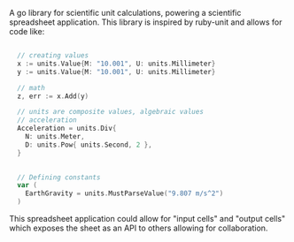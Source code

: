 A go library for scientific unit calculations, powering a scientific spreadsheet application.  This library is inspired by ruby-unit and allows for code like:

```go

  // creating values
  x := units.Value{M: "10.001", U: units.Millimeter}
  y := units.Value{M: "10.001", U: units.Millimeter}

  // math
  z, err := x.Add(y)

  // units are composite values, algebraic values
  // acceleration
  Acceleration = units.Div{
    N: units.Meter,
    D: units.Pow{ units.Second, 2 },
  }
   

  // Defining constants
  var (
    EarthGravity = units.MustParseValue("9.807 m/s^2")
  )
```

This spreadsheet application could allow for "input cells" and "output cells" which exposes the sheet as an API to others allowing for collaboration.